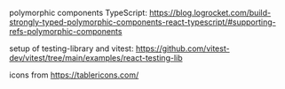 polymorphic components TypeScript: https://blog.logrocket.com/build-strongly-typed-polymorphic-components-react-typescript/#supporting-refs-polymorphic-components

setup of testing-library and vitest: https://github.com/vitest-dev/vitest/tree/main/examples/react-testing-lib

icons from https://tablericons.com/